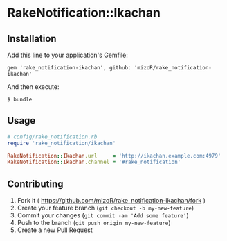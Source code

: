 # RakeNotification::Ikachan

## Installation

Add this line to your application's Gemfile:

    gem 'rake_notification-ikachan', github: 'mizoR/rake_notification-ikachan'

And then execute:

    $ bundle

## Usage

```rb
# config/rake_notification.rb
require 'rake_notification/ikachan'

RakeNotification::Ikachan.url     = 'http://ikachan.example.com:4979'
RakeNotification::Ikachan.channel = '#rake_notification'
```

## Contributing

1. Fork it ( https://github.com/mizoR/rake_notification-ikachan/fork )
2. Create your feature branch (`git checkout -b my-new-feature`)
3. Commit your changes (`git commit -am 'Add some feature'`)
4. Push to the branch (`git push origin my-new-feature`)
5. Create a new Pull Request
